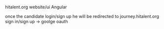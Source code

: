 hitalent.org website/ui Angular

once the candidate login/sign up he will be redirected to journey.hitalent.org
sign in/sign up -> goolge oauth